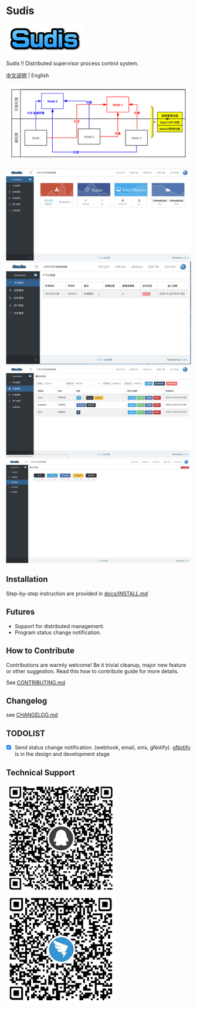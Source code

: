 # Sudis

![sudis logo](webui/src/assets/images/logo.png)

Sudis !! Distributed supervisor process control system.

[中文说明](README_ZH.md) | English  

![sudis.svg](./docs/views/sudis.svg)


![dashboard.png](./docs/views/dashboard.png)
![nodes.png](./docs/views/nodes.png)
![programs.png](./docs/views/programs.png)
![tags.png](./docs/views/tags.png)

## Installation

Step-by-step instruction are provided in [docs/INSTALL.md](docs/INSTALL.md)

## Futures

- Support for distributed management.
- Program status change notification.


## How to Contribute

Contributions are warmly welcome! Be it trivial cleanup, major new feature or other suggestion. 
Read this how to contribute guide for more details.

See [CONTRIBUTING.md](docs/CONTRIBUTING.md)

## Changelog
see [CHANGELOG.md](docs/CHANGELOG.md)

## TODOLIST

- [X] Send status change notification. (webhook, email, sms, gNotify). [gNotify](https://github.com/ihaiker/gNotify) is in the design and development stage

## Technical Support
![QQ支持群](./docs/qq.png)
![QQ支持群](./docs/dd.png)
